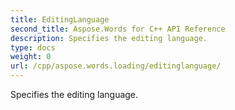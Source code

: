 ```yaml
---
title: EditingLanguage
second_title: Aspose.Words for C++ API Reference
description: Specifies the editing language. 
type: docs
weight: 0
url: /cpp/aspose.words.loading/editinglanguage/
---
```


Specifies the editing language. 

